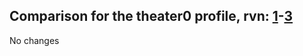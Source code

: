 ## Comparison for the theater0 profile, rvn: [1](https://github.com/PRO100KatYT/FortniteProfileRevisions/tree/main/profiles/theater0/1%20theater0.json)-[3](https://github.com/PRO100KatYT/FortniteProfileRevisions/tree/main/profiles/theater0/3%20theater0.json)

No changes
